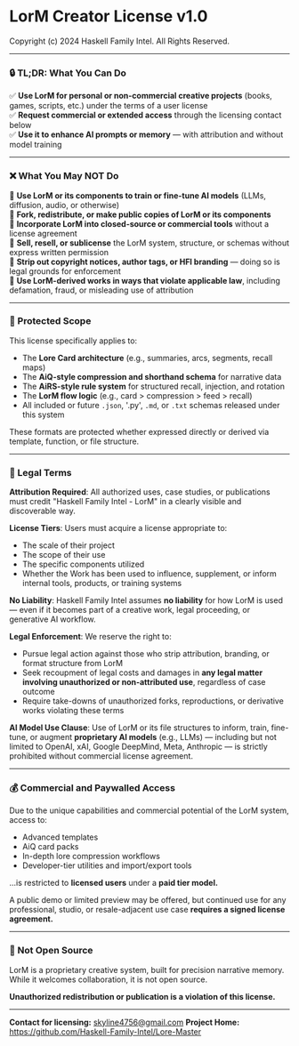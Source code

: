 # LorM Creator License v1.0
Copyright (c) 2024 Haskell Family Intel. All Rights Reserved. 

---

### 🔒 TL;DR: What You Can Do

✅ **Use LorM for personal or non-commercial creative projects** (books, games, scripts, etc.) under the terms of a user license  
✅ **Request commercial or extended access** through the licensing contact below  
✅ **Use it to enhance AI prompts or memory** — with attribution and without model training

---

### ❌ What You May NOT Do

🚫 **Use LorM or its components to train or fine-tune AI models** (LLMs, diffusion, audio, or otherwise)  
🚫 **Fork, redistribute, or make public copies of LorM or its components**  
🚫 **Incorporate LorM into closed-source or commercial tools** without a license agreement  
🚫 **Sell, resell, or sublicense** the LorM system, structure, or schemas without express written permission  
🚫 **Strip out copyright notices, author tags, or HFI branding** — doing so is legal grounds for enforcement  
🚫 **Use LorM-derived works in ways that violate applicable law**, including defamation, fraud, or misleading use of attribution

---

### 🧠 Protected Scope
This license specifically applies to:
- The **Lore Card architecture** (e.g., summaries, arcs, segments, recall maps)
- The **AiQ-style compression and shorthand schema** for narrative data
- The **AiRS-style rule system** for structured recall, injection, and rotation
- The **LorM flow logic** (e.g., card > compression > feed > recall)
- All included or future `.json`, '.py', `.md`, or `.txt` schemas released under this system

These formats are protected whether expressed directly or derived via template, function, or file structure.

---

### 📜 Legal Terms

**Attribution Required**: All authorized uses, case studies, or publications must credit "Haskell Family Intel - LorM" in a clearly visible and discoverable way.

**License Tiers**: Users must acquire a license appropriate to:
- The scale of their project
- The scope of their use
- The specific components utilized
- Whether the Work has been used to influence, supplement, or inform internal tools, products, or training systems

**No Liability**: Haskell Family Intel assumes **no liability** for how LorM is used — even if it becomes part of a creative work, legal proceeding, or generative AI workflow.

**Legal Enforcement**: We reserve the right to:
- Pursue legal action against those who strip attribution, branding, or format structure from LorM
- Seek recoupment of legal costs and damages in **any legal matter involving unauthorized or non-attributed use**, regardless of case outcome
- Require take-downs of unauthorized forks, reproductions, or derivative works violating these terms

**AI Model Use Clause**: Use of LorM or its file structures to inform, train, fine-tune, or augment **proprietary AI models** (e.g., LLMs) — including but not limited to OpenAI, xAI, Google DeepMind, Meta, Anthropic — is strictly prohibited without commercial license agreement.

---

### 💰 Commercial and Paywalled Access
Due to the unique capabilities and commercial potential of the LorM system, access to:
- Advanced templates
- AiQ card packs
- In-depth lore compression workflows
- Developer-tier utilities and import/export tools

...is restricted to **licensed users** under a **paid tier model.**

A public demo or limited preview may be offered, but continued use for any professional, studio, or resale-adjacent use case **requires a signed license agreement.**

---

### 🚫 Not Open Source
LorM is a proprietary creative system, built for precision narrative memory. While it welcomes collaboration, it is not open source.

**Unauthorized redistribution or publication is a violation of this license.**

---

**Contact for licensing:** skyline4756@gmail.com
**Project Home:** https://github.com/Haskell-Family-Intel/Lore-Master

